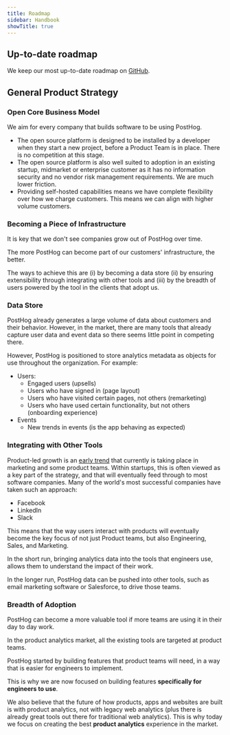 ```yaml
---
title: Roadmap
sidebar: Handbook
showTitle: true
---
```


## Up-to-date roadmap

We keep our most up-to-date roadmap on [GitHub](https://github.com/orgs/PostHog/projects/1).

## General Product Strategy

### Open Core Business Model

We aim for every company that builds software to be using PostHog.

* The open source platform is designed to be installed by a developer when they start a new project, before a Product Team is in place. There is no competition at this stage.
* The open source platform is also well suited to adoption in an existing startup, midmarket or enterprise customer as it has no information security and no vendor risk management requirements. We are much lower friction.
* Providing self-hosted capabilities means we have complete flexibility over how we charge customers. This means we can align with higher volume customers.

### Becoming a Piece of Infrastructure

It is key that we don't see companies grow out of PostHog over time.

The more PostHog can become part of our customers' infrastructure, the better.

The ways to achieve this are (i) by becoming a data store (ii) by ensuring extensibility through integrating with other tools and (iii) by the breadth of users powered by the tool in the clients that adopt us.

### Data Store

PostHog already generates a large volume of data about customers and their behavior. However, in the market, there are many tools that already capture user data and event data so there seems little point in competing there.

However, PostHog is positioned to store analytics metadata as objects for use throughout the organization. For example:

* Users:
    * Engaged users (upsells)
    * Users who have signed in (page layout)
    * Users who have visited certain pages, not others (remarketing)
    * Users who have used certain functionality, but not others (onboarding experience)
* Events
    * New trends in events (is the app behaving as expected)

### Integrating with Other Tools

Product-led growth is an [early trend](https://trends.google.com/trends/explore?date=all&q=product%20led%20growth) that currently is taking place in marketing and some product teams. Within startups, this is often viewed as a key part of the strategy, and that will eventually feed through to most software companies. Many of the world's most successful companies have taken such an approach:

* Facebook
* LinkedIn
* Slack

This means that the way users interact with products will eventually become the key focus of not just Product teams, but also Engineering, Sales, and Marketing.

In the short run, bringing analytics data into the tools that engineers use, allows them to understand the impact of their work.

In the longer run, PostHog data can be pushed into other tools, such as email marketing software or Salesforce, to drive those teams.

### Breadth of Adoption

PostHog can become a more valuable tool if more teams are using it in their day to day work.

In the product analytics market, all the existing tools are targeted at product teams.

PostHog started by building features that product teams will need, in a way that is easier for engineers to implement.

This is why we are now focused on building features **specifically for engineers to use**.


We also believe that the future of how products, apps and websites are built is with product analytics, not with legacy web analytics (plus there is already great tools out there for traditional web analytics). This is why today we focus on creating the best **product analytics** experience in the market.